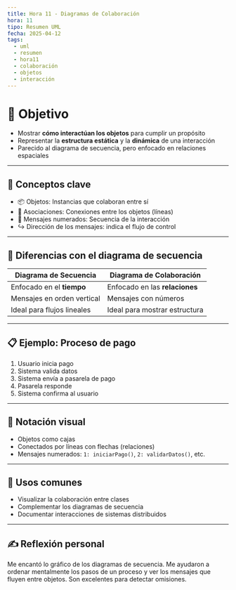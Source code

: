 ```yaml
---
title: Hora 11 - Diagramas de Colaboración
hora: 11
tipo: Resumen UML
fecha: 2025-04-12
tags:
  - uml
  - resumen
  - hora11
  - colaboración
  - objetos
  - interacción
---
```


# 🎯 Objetivo
- Mostrar **cómo interactúan los objetos** para cumplir un propósito
- Representar la **estructura estática** y la **dinámica** de una interacción
- Parecido al diagrama de secuencia, pero enfocado en relaciones espaciales

---

## 📌 Conceptos clave

- 📦 Objetos: Instancias que colaboran entre sí
- 🔗 Asociaciones: Conexiones entre los objetos (líneas)
- 🔢 Mensajes numerados: Secuencia de la interacción
- ↪️ Dirección de los mensajes: indica el flujo de control

---

## 🧠 Diferencias con el diagrama de secuencia

| Diagrama de Secuencia      | Diagrama de Colaboración        |
|----------------------------|---------------------------------|
| Enfocado en el **tiempo**  | Enfocado en las **relaciones** |
| Mensajes en orden vertical | Mensajes con números            |
| Ideal para flujos lineales | Ideal para mostrar estructura   |

---

## 📋 Ejemplo: Proceso de pago

1. Usuario inicia pago
2. Sistema valida datos
3. Sistema envía a pasarela de pago
4. Pasarela responde
5. Sistema confirma al usuario

---

## 📐 Notación visual

- Objetos como cajas
- Conectados por líneas con flechas (relaciones)
- Mensajes numerados: `1: iniciarPago()`, `2: validarDatos()`, etc.

---

## 🧠 Usos comunes

- Visualizar la colaboración entre clases
- Complementar los diagramas de secuencia
- Documentar interacciones de sistemas distribuidos

---
## ✍️ Reflexión personal
Me encantó lo gráfico de los diagramas de secuencia. Me ayudaron a ordenar mentalmente los pasos de un proceso y ver los mensajes que fluyen entre objetos. Son excelentes para detectar omisiones.